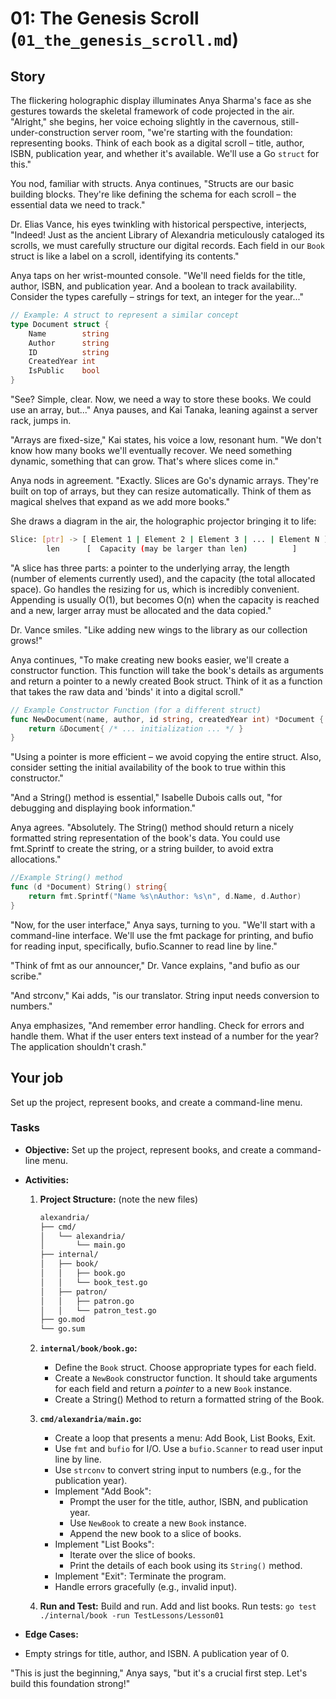 # 01: The Genesis Scroll (`01_the_genesis_scroll.md`)

## Story

The flickering holographic display illuminates Anya Sharma's face as she gestures towards the skeletal framework of code projected in the air. "Alright," she begins, her voice echoing slightly in the cavernous, still-under-construction server room, "we're starting with the foundation: representing books. Think of each book as a digital scroll – title, author, ISBN, publication year, and whether it's available. We'll use a Go `struct` for this."

You nod, familiar with structs. Anya continues, "Structs are our basic building blocks. They're like defining the schema for each scroll – the essential data we need to track."

Dr. Elias Vance, his eyes twinkling with historical perspective, interjects, "Indeed! Just as the ancient Library of Alexandria meticulously cataloged its scrolls, we must carefully structure our digital records. Each field in our `Book` struct is like a label on a scroll, identifying its contents."

Anya taps on her wrist-mounted console. "We'll need fields for the title, author, ISBN, and publication year. And a boolean to track availability. Consider the types carefully – strings for text, an integer for the year..."

```go
// Example: A struct to represent a similar concept
type Document struct {
    Name        string
    Author      string
    ID          string
    CreatedYear int
    IsPublic    bool
}
```

"See? Simple, clear. Now, we need a way to store these books. We could use an array, but..." Anya pauses, and Kai Tanaka, leaning against a server rack, jumps in.

"Arrays are fixed-size," Kai states, his voice a low, resonant hum. "We don't know how many books we'll eventually recover. We need something dynamic, something that can grow. That's where slices come in."

Anya nods in agreement. "Exactly. Slices are Go's dynamic arrays. They're built on top of arrays, but they can resize automatically. Think of them as magical shelves that expand as we add more books."

She draws a diagram in the air, the holographic projector bringing it to life:

```bash
Slice: [ptr] -> [ Element 1 | Element 2 | Element 3 | ... | Element N ]
        len      [  Capacity (may be larger than len)          ]
```

"A slice has three parts: a pointer to the underlying array, the length (number of elements currently used), and the capacity (the total allocated space). Go handles the resizing for us, which is incredibly convenient. Appending is usually O(1), but becomes O(n) when the capacity is reached and a new, larger array must be allocated and the data copied."

Dr. Vance smiles. "Like adding new wings to the library as our collection grows!"

Anya continues, "To make creating new books easier, we'll create a constructor function. This function will take the book's details as arguments and return a pointer to a newly created Book struct. Think of it as a function that takes the raw data and 'binds' it into a digital scroll."

```go
// Example Constructor Function (for a different struct)
func NewDocument(name, author, id string, createdYear int) *Document {
    return &Document{ /* ... initialization ... */ }
}
```

"Using a pointer is more efficient – we avoid copying the entire struct. Also, consider setting the initial availability of the book to true within this constructor."

"And a String() method is essential," Isabelle Dubois calls out, "for debugging and displaying book information."

Anya agrees. "Absolutely. The String() method should return a nicely formatted string representation of the book's data. You could use fmt.Sprintf to create the string, or a string builder, to avoid extra allocations."

```go
//Example String() method
func (d *Document) String() string{
    return fmt.Sprintf("Name %s\nAuthor: %s\n", d.Name, d.Author)
}
```

"Now, for the user interface," Anya says, turning to you. "We'll start with a command-line interface. We'll use the fmt package for printing, and bufio for reading input, specifically, bufio.Scanner to read line by line."

"Think of fmt as our announcer," Dr. Vance explains, "and bufio as our scribe."

"And strconv," Kai adds, "is our translator. String input needs conversion to numbers."

Anya emphasizes, "And remember error handling. Check for errors and handle them. What if the user enters text instead of a number for the year? The application shouldn't crash."

## Your job

Set up the project, represent books, and create a command-line menu.

### Tasks

* **Objective:** Set up the project, represent books, and create a command-line menu.

* **Activities:**

    1. **Project Structure:** (note the new files)

        ```bash
        alexandria/
        ├── cmd/
        │   └── alexandria/
        │       └── main.go
        ├── internal/
        │   ├── book/
        │   │   ├── book.go
        │   │   └── book_test.go
        │   ├── patron/
        │   │   ├── patron.go
        │   │   └── patron_test.go
        ├── go.mod
        └── go.sum
        ```

    2. **`internal/book/book.go`:**
        * Define the `Book` struct. Choose appropriate types for each field.
        * Create a `NewBook` constructor function. It should take arguments for each field and return a *pointer* to a new `Book` instance.
        * Create a String() Method to return a formatted string of the Book.

    3. **`cmd/alexandria/main.go`:**
        * Create a loop that presents a menu: Add Book, List Books, Exit.
        * Use `fmt` and `bufio` for I/O. Use a `bufio.Scanner` to read user input line by line.
        * Use `strconv` to convert string input to numbers (e.g., for the publication year).
        * Implement "Add Book":
            * Prompt the user for the title, author, ISBN, and publication year.
            * Use `NewBook` to create a new `Book` instance.
            * Append the new book to a slice of books.
        * Implement "List Books":
            * Iterate over the slice of books.
            * Print the details of each book using its `String()` method.
        * Implement "Exit": Terminate the program.
        * Handle errors gracefully (e.g., invalid input).

    4. **Run and Test:** Build and run. Add and list books. Run tests: `go test ./internal/book -run TestLessons/Lesson01`

* **Edge Cases:**
* Empty strings for title, author, and ISBN.
 A publication year of 0.

"This is just the beginning," Anya says, "but it's a crucial first step. Let's build this foundation strong!"
